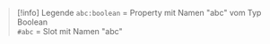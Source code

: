> [!info] Legende
> `abc:boolean` = Property mit Namen "abc" vom Typ Boolean \
> `#abc` = Slot mit Namen "abc"
